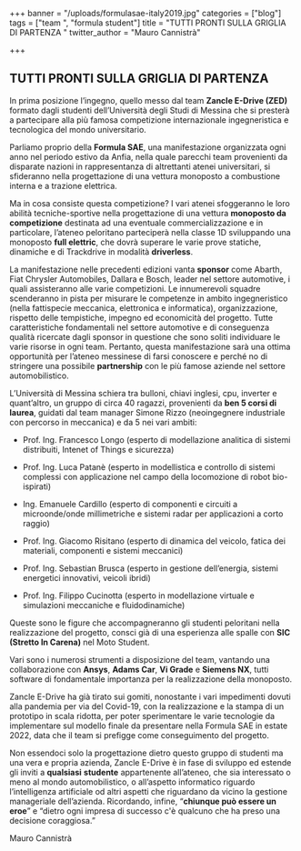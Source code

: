 +++
banner = "/uploads/formulasae-italy2019.jpg"
categories = ["blog"]
tags = ["team ", "formula student"]
title = "TUTTI PRONTI SULLA GRIGLIA DI PARTENZA "
twitter_author = "Mauro Cannistrà"

+++
## TUTTI PRONTI SULLA GRIGLIA DI PARTENZA 

In prima posizione l’ingegno, quello messo dal team **Zancle E-Drive (ZED)** formato dagli studenti dell’Università degli Studi di Messina che si presterà a partecipare alla più famosa competizione internazionale ingegneristica e tecnologica del mondo universitario.

Parliamo proprio della **Formula SAE**, una manifestazione organizzata ogni anno nel periodo estivo da Anfia, nella quale parecchi team provenienti da disparate nazioni in rappresentanza di altrettanti atenei universitari, si sfideranno nella progettazione di una vettura monoposto a combustione interna e a trazione elettrica.

Ma in cosa consiste questa competizione? I vari atenei sfoggeranno le loro abilità tecniche-sportive nella progettazione di una vettura **monoposto da competizione** destinata ad una eventuale commercializzazione e in particolare, l’ateneo peloritano parteciperà nella classe 1D sviluppando una monoposto **full elettric**, che dovrà superare le varie prove statiche, dinamiche e di Trackdrive in modalità **driverless**.

La manifestazione nelle precedenti edizioni vanta **sponsor** come Abarth, Fiat Chrysler Automobiles, Dallara e Bosch, leader nel settore automotive, i quali assisteranno alle varie competizioni. Le innumerevoli squadre scenderanno in pista per misurare le competenze in ambito ingegneristico (nella fattispecie meccanica, elettronica e informatica), organizzazione, rispetto delle tempistiche, impegno ed economicità del progetto. Tutte caratteristiche fondamentali nel settore automotive e di conseguenza qualità ricercate dagli sponsor in questione che sono soliti individuare le varie risorse in ogni team. Pertanto, questa manifestazione sarà una ottima opportunità per l’ateneo messinese di farsi conoscere e perché no di stringere una possibile **partnership** con le più famose aziende nel settore automobilistico.

L’Università di Messina schiera tra bulloni, chiavi inglesi, cpu, inverter e quant’altro, un gruppo di circa 40 ragazzi, provenienti da **ben 5 corsi di laurea**, guidati dal team manager Simone Rizzo (neoingegnere industriale con percorso in meccanica) e da 5 nei vari ambiti:

* Prof. Ing. Francesco Longo (esperto di modellazione analitica di sistemi distribuiti, Intenet of Things e sicurezza)
* Prof. Ing. Luca Patanè (esperto in modellistica e controllo di sistemi complessi con applicazione nel campo della locomozione di robot bio-ispirati)
* Ing. Emanuele Cardillo (esperto di componenti e circuiti a microonde/onde millimetriche e sistemi radar per applicazioni a corto raggio)
* Prof. Ing. Giacomo Risitano (esperto di dinamica del veicolo, fatica dei materiali, componenti e sistemi meccanici)


* Prof. Ing. Sebastian Brusca (esperto in gestione dell’energia, sistemi energetici innovativi, veicoli ibridi)
* Prof. Ing. Filippo Cucinotta (esperto in modellazione virtuale e simulazioni meccaniche e fluidodinamiche)

Queste sono le figure che accompagneranno gli studenti peloritani nella realizzazione del progetto, consci già di una esperienza alle spalle con **SIC (Stretto In Carena)** nel Moto Student.

Vari sono i numerosi strumenti a disposizione del team, vantando una collaborazione con **Ansys**, **Adams Car**, **Vi Grade** e **Siemens NX**, tutti software di fondamentale importanza per la realizzazione della monoposto.

Zancle E-Drive ha già tirato sui gomiti, nonostante i vari impedimenti dovuti alla pandemia per via del Covid-19, con la realizzazione e la stampa di un prototipo in scala ridotta, per poter sperimentare le varie tecnologie da implementare sul modello finale da presentare nella Formula SAE in estate 2022, data che il team si prefigge come conseguimento del progetto.

Non essendoci solo la progettazione dietro questo gruppo di studenti ma una vera e propria azienda, Zancle E-Drive è in fase di sviluppo ed estende gli inviti a **qualsiasi** **studente** appartenente all’ateneo, che sia interessato o meno al mondo automobilistico, o all’aspetto informatico riguardo l’intelligenza artificiale od altri aspetti che riguardano da vicino la gestione manageriale dell’azienda. Ricordando, infine, “**chiunque può essere un eroe**” e “dietro ogni impresa di successo c'è qualcuno che ha preso una decisione coraggiosa.”

Mauro Cannistrà